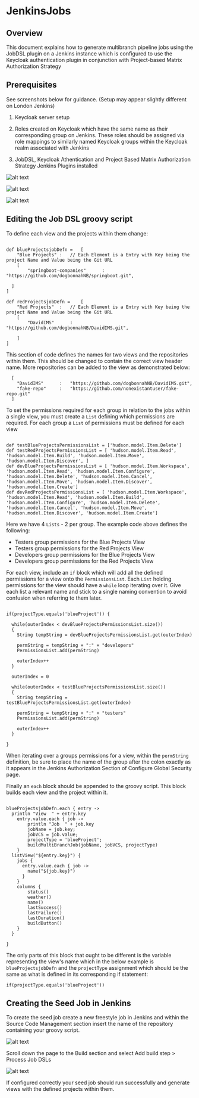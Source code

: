# JenkinsJobs

## Overview

  This document explains how to generate multibranch pipeline jobs using the JobDSL plugin on a Jenkins instance which is configured to use the Keycloak authentication plugin in conjunction with Project-based Matrix Authorization Strategy  

##  Prerequisites

  See screenshots below for guidance. (Setup may appear slightly different on London Jenkins)

1. Keycloak server setup

2. Roles created on Keycloak which have the same name as their corresponding group on Jenkins. These roles should be assigned via role mappings to similarly named Keycloak groups within the Keycloak realm associated with Jenkins

3. JobDSL, Keycloak Athentication and Project Based Matrix Authorization Strategy Jenkins Plugins installed

![alt text](screenshots/keycloak_roles.png "Keycloak Roles page")

![alt text](screenshots/keycloak_groups_rolemappings.png "An example of a Keycloak group with available roles and applied role mappings")

![alt text](screenshots/jenkins_configureglobalsecurity.png "Jenkins Configure Security page")

## Editing the Job DSL groovy script

To define each view and the projects within them change:

```

def blueProjectsjobDefn = 	[
	"Blue Projects"	:	// Each Element is a Entry with Key being the project Name and Value being the Git URL
	[
		"springboot-companies"     	: 	"https://github.com/dogbonnahNB/springboot.git",

  ]
]

def redProjectsjobDefn = 	[
	"Red Projects"	:	// Each Element is a Entry with Key being the project Name and Value being the Git URL
	[
		"DavidIMS"     	: 	"https://github.com/dogbonnahNB/DavidIMS.git",

	]
]

```

This section of code defines the names for two views and the repositories within them. This should be changed to contain the correct view header name. More repositories can be added to the view as demonstrated below:

```
  [
    "DavidIMS"     	: 	"https://github.com/dogbonnahNB/DavidIMS.git",
    "fake-repo"     :   "https://github.com/nonexistantuser/fake-repo.git"  
  ]

```

To set the permissions required for each group in relation to the jobs within a single view, you must create a `List` defining which permissions are required. For each group a `List` of permissions must be defined for each view

```

def testBlueProjectsPermissionsList = ['hudson.model.Item.Delete']
def testRedProjectsPermissionsList = [ 'hudson.model.Item.Read', 'hudson.model.Item.Build', 'hudson.model.Item.Move', 'hudson.model.Item.Discover', ]
def devBlueProjectsPermissionsList = [ 'hudson.model.Item.Workspace', 'hudson.model.Item.Read', 'hudson.model.Item.Configure', 'hudson.model.Item.Delete', 'hudson.model.Item.Cancel', 'hudson.model.Item.Move', 'hudson.model.Item.Discover', 'hudson.model.Item.Create']
def devRedProjectsPermissionsList = [ 'hudson.model.Item.Workspace', 'hudson.model.Item.Read', 'hudson.model.Item.Build', 'hudson.model.Item.Configure', 'hudson.model.Item.Delete', 'hudson.model.Item.Cancel', 'hudson.model.Item.Move', 'hudson.model.Item.Discover', 'hudson.model.Item.Create']

```

Here we have 4 `Lists` - 2 per group. The example code above defines the following:
* Testers group permissions for the Blue Projects View
* Testers group permissions for the Red Projects View
* Developers group permissions for the Blue Projects View
* Developers group permissions for the Red Projects View

For each view, include an `if` block which will add all the defined permissions for a view onto the `PermissionsList`. Each `List` holding permissions for the view should have a `while` loop iterating over it. Give each list a relevant name and stick to a single naming convention to avoid confusion when referring to them later.  

```

if(projectType.equals('blueProject')) {

  while(outerIndex < devBlueProjectsPermissionsList.size())
  {
    String tempString = devBlueProjectsPermissionsList.get(outerIndex)

    permString = tempString + ":" + "developers"
    PermissionsList.add(permString)

    outerIndex++
  }

  outerIndex = 0

  while(outerIndex < testBlueProjectsPermissionsList.size())
  {
    String tempString = testBlueProjectsPermissionsList.get(outerIndex)

    permString = tempString + ":" + "testers"
    PermissionsList.add(permString)

    outerIndex++
  }

}

```

When iterating over a groups permissions for a view, within the `permString` definition, be sure to place the name of the group after the colon exactly as it appears in the Jenkins Authorization Section of Configure Global Security page.

Finally an `each` block should be appended to the groovy script. This block builds each view and the project within it.

```

blueProjectsjobDefn.each { entry ->
  println "View  " + entry.key
	entry.value.each { job ->
        println "Job  " + job.key
		jobName = job.key;
		jobVCS = job.value;
		projectType = 'blueProject';
		buildMultiBranchJob(jobName, jobVCS, projectType)
	}
  listView("${entry.key}") {
    jobs {
      entry.value.each { job ->
        name("${job.key}")
      }
    }
    columns {
        status()
        weather()
        name()
        lastSuccess()
        lastFailure()
        lastDuration()
        buildButton()
    }
  }

}

```
The only parts of this block that ought to be different is the variable representing the view's name which in the below example is `blueProjectsjobDefn` and the `projectType` assignment which should be the same as what is defined in its corresponding if statement:

```
if(projectType.equals('blueProject'))

```

## Creating the Seed Job in Jenkins

To create the seed job create a new freestyle job in Jenkins and within the Source Code Management section insert the name of the repository containing your groovy script.

![alt text](screenshots/jenkins_sourcecodemanagement.png "Source Code Management section")

Scroll down the page to the Build section and select Add build step > Process Job DSLs

![alt text](screenshots/jenkins_build.png "Build section")

If configured correctly your seed job should run successfully and generate views with the defined projects within them.
